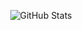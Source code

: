 <p align="center">
  <img src="https://github-readme-stats-git-masterrstaa-rickstaa.vercel.app/api?username=GGAALL98&theme=tokyonight" alt="GitHub Stats"/>
</p>
